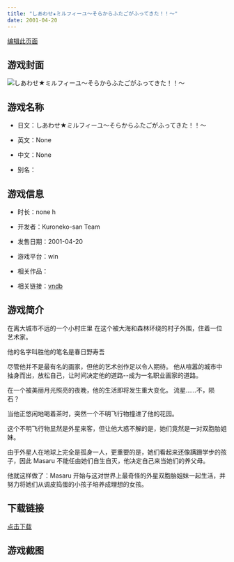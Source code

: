 ```yaml
---
title: "しあわせ★ミルフィーユ～そらからふたごがふってきた！！～"
date: 2001-04-20
---
```

[编辑此页面](https://github.com/ACG-3/ADV3-source/blob/main/source/_posts/%E3%81%97%E3%81%82%E3%82%8F%E3%81%9B%E2%98%85%E3%83%9F%E3%83%AB%E3%83%95%E3%82%A3%E3%83%BC%E3%83%A6%EF%BD%9E%E3%81%9D%E3%82%89%E3%81%8B%E3%82%89%E3%81%B5%E3%81%9F%E3%81%94%E3%81%8C%E3%81%B5%E3%81%A3%E3%81%A6%E3%81%8D%E3%81%9F%EF%BC%81%EF%BC%81%EF%BD%9E.md)

## 游戏封面

![しあわせ★ミルフィーユ～そらからふたごがふってきた！！～](https%3A//pan.timero.xyz/onedrive/img_lib_001/%E3%81%97%E3%81%82%E3%82%8F%E3%81%9B%E2%98%85%E3%83%9F%E3%83%AB%E3%83%95%E3%82%A3%E3%83%BC%E3%83%A6%EF%BD%9E%E3%81%9D%E3%82%89%E3%81%8B%E3%82%89%E3%81%B5%E3%81%9F%E3%81%94%E3%81%8C%E3%81%B5%E3%81%A3%E3%81%A6%E3%81%8D%E3%81%9F%EF%BC%81%EF%BC%81%EF%BD%9E_cover.avif)


## 游戏名称

- 日文：しあわせ★ミルフィーユ～そらからふたごがふってきた！！～
- 英文：None
- 中文：None

- 别名：


## 游戏信息

- 时长：none h
- 开发者：Kuroneko-san Team
- 发售日期：2001-04-20
- 游戏平台：win
- 相关作品：

- 相关链接：[vndb](https://vndb.org/v2115)


## 游戏简介

在离大城市不远的一个小村庄里
在这个被大海和森林环绕的村子外围，住着一位艺术家。

他的名字叫胜他的笔名是春日野寿吾

尽管他并不是最有名的画家，但他的艺术创作足以令人期待。
他从喧嚣的城市中抽身而出，放松自己，让时间决定他的道路--成为一名职业画家的道路。

在一个被美丽月光照亮的夜晚，他的生活即将发生重大变化。
流星......不，陨石？

当他正悠闲地喝着茶时，突然一个不明飞行物撞进了他的花园。

这个不明飞行物显然是外星来客，但让他大惑不解的是，她们竟然是一对双胞胎姐妹。

由于外星人在地球上完全是孤身一人，更重要的是，她们看起来还像蹒跚学步的孩子，因此 Masaru 不能任由她们自生自灭，他决定自己来当她们的养父母。

他就这样做了：Masaru 开始与这对世界上最奇怪的外星双胞胎姐妹一起生活，并努力将她们从调皮捣蛋的小孩子培养成理想的女孩。




## 下载链接

[点击下载](https://pan.timero.xyz/onedrive/adv_lib_001/%E3%81%97%E3%81%82%E3%82%8F%E3%81%9B%E2%98%85%E3%83%9F%E3%83%AB%E3%83%95%E3%82%A3%E3%83%BC%E3%83%A6%EF%BD%9E%E3%81%9D%E3%82%89%E3%81%8B%E3%82%89%E3%81%B5%E3%81%9F%E3%81%94%E3%81%8C%E3%81%B5%E3%81%A3%E3%81%A6%E3%81%8D%E3%81%9F%EF%BC%81%EF%BC%81%EF%BD%9E)


## 游戏截图



